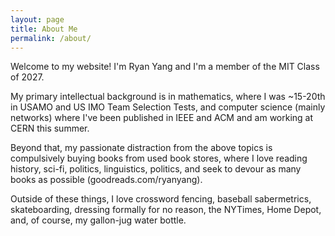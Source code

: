 ```yaml
---
layout: page
title: About Me
permalink: /about/
---
```


Welcome to my website! I'm Ryan Yang and I'm a member of the MIT Class of 2027.

My primary intellectual background is in mathematics, where I was ~15-20th in USAMO and US IMO Team Selection Tests, and computer science (mainly networks) where I've been published in IEEE and ACM and am working at CERN this summer.

Beyond that, my passionate distraction from the above topics is compulsively buying books from used book stores, where I love reading history, sci-fi, politics, linguistics, politics, and seek to devour as many books as possible (goodreads.com/ryanyang).

Outside of these things, I love crossword fencing, baseball sabermetrics, skateboarding, dressing formally for no reason, the NYTimes, Home Depot, and, of course, my gallon-jug water bottle.

<!-- This is the base Jekyll theme. You can find out more info about customizing your Jekyll theme, as well as basic Jekyll usage documentation at [jekyllrb.com](https://jekyllrb.com/)

You can find the source code for Minima at GitHub:
[jekyll][jekyll-organization] /
[minima](https://github.com/jekyll/minima)

You can find the source code for Jekyll at GitHub:
[jekyll][jekyll-organization] /
[jekyll](https://github.com/jekyll/jekyll)
 -->

[jekyll-organization]: https://github.com/jekyll
